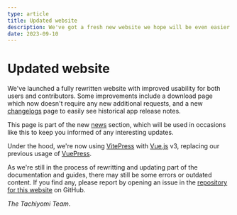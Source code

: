 ```yaml
---
type: article
title: Updated website
description: We've got a fresh new website we hope will be even easier to use
date: 2023-09-10
---
```


# Updated website

We've launched a fully rewritten website with improved usability for both users
and contributors. Some improvements include a download page
which now doesn't require any new additional requests, and a new [changelogs](/changelogs/)
page to easily see historical app release notes.

This page is part of the new [news](/news/) section, which will be used in occasions
like this to keep you informed of any interesting updates.

Under the hood, we're now using [VitePress](https://vitepress.dev/) with
[Vue.js](https://vuejs.org/) v3, replacing our previous usage of
[VuePress](https://vuepress.vuejs.org/).

As we're still in the process of rewritting and updating part of the
documentation and guides, there may still be some errors or outdated content.
If you find any, please report by opening an issue in the [repository for this website](https://github.com/tachiyomiorg/website/issues/new/choose) on GitHub.

*The Tachiyomi Team*.
